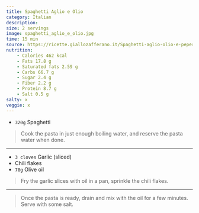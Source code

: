 ```yaml
---
title: Spaghetti Aglio e Olio
category: Italian
description:
size: 2 servings
image: spaghetti_aglio_e_olio.jpg
time: 15 min
source: https://ricette.giallozafferano.it/Spaghetti-aglio-olio-e-peperoncino.html
nutrition:
	- Calories 462 kcal
	- Fats 17.8 g
	- Saturated fats 2.59 g
	- Carbs 66.7 g
	- Sugar 2.4 g
	- Fiber 2.2 g
	- Protein 8.7 g
	- Salt 0.5 g
salty: x
veggie: x
---
```


* `320g` Spaghetti

> Cook the pasta in just enough boiling water, and reserve the pasta water when done.

---

* `3 cloves` Garlic (sliced)
* Chili flakes
* `70g` Olive oil

> Fry the garlic slices with oil in a pan, sprinkle the chili flakes.

---

> Once the pasta is ready, drain and mix with the oil for a few minutes. Serve with some salt.
